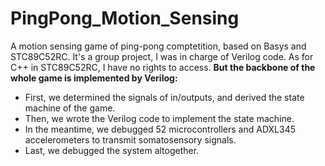 # PingPong_Motion_Sensing
A motion sensing game of ping-pong comptetition, based on Basys and STC89C52RC.
It's a group project, I was in charge of Verilog code.
As for C++ in STC89C52RC, I have no rights to access.
**But the backbone of the whole game is implemented by Verilog:**
- First, we determined the signals of in/outputs, and derived the state machine of the game.
- Then, we wrote the Verilog code to implement the state machine.
- In the meantime, we debugged 52 microcontrollers and ADXL345 accelerometers to transmit somatosensory signals.
- Last, we debugged the system altogether.
